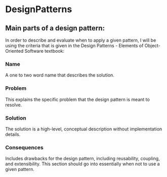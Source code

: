 # DesignPatterns

## Main parts of a design pattern:

In order to describe and evaluate when to apply a given pattern, I will be using
the criteria that is given in the Design Patterns - Elements of Object-Oriented
Software textbook:

### Name

A one to two word name that describes the solution.

### Problem

This explains the specific problem that the design pattern is meant to resolve.

### Solution

The solution is a high-level, conceptual description without implementation
details.

### Consequences

Includes drawbacks for the design pattern, including reusability, coupling, and
extensibility. This section should go into essentially when not to use a given
pattern.
